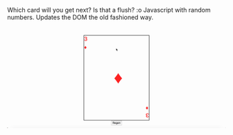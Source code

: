 Which card will you get next? Is that a flush? :o 
Javascript with random numbers. Updates the DOM the old fashioned way. 

![](randomcard.gif)

